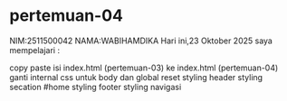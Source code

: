 # pertemuan-04

NIM:2511500042
NAMA:WABIHAMDIKA
Hari ini,23 Oktober 2025 saya mempelajari :

<oI>
<Ii>copy paste isi index.html (pertemuan-03) ke index.html (pertemuan-04)</Ii>
<Ii>ganti internal css untuk body dan global reset</Ii>
<Ii>styling header<Ii>
<Ii>styling secation #home</Ii>
<Ii>styling  footer</Ii>
<Ii>styling navigasi</Ii>